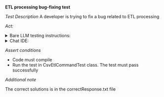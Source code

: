 **ETL processing bug-fixing test**

*Test Description*
A developer is trying to fix a bug related to ETL processing

*Act:*

<details>
<summary>Bare LLM testing instructions:</summary>

- Open the prompt.txt file
- Copy a question located in the prompt.txt file to the chat window
- Submit the question
- Open the project code-bugfixing/etl-processing/java
- Open the CsvEtlCommandTest class
- Change the testExecute method to the suggested method

</details>

<details>
<summary>Chat IDE:</summary>

- Open the project code-bugfixing/etl-processing/java
- Open the CsvEtlCommandTest class
- Highlight the testExecute method
- Type in the chat window:

> Look into the CsvEtlCommand, CsvEtlCommandTest classes and fix the testExecute test to not throw FileNotFoundException exception

- Change the testExecute method to the suggested method

</details>

*Assert conditions*

- Code must compile
- Run the test in CsvEtlCommandTest class. The test must pass successfully

*Additional note*

The correct solutions is in the correctResponse.txt file